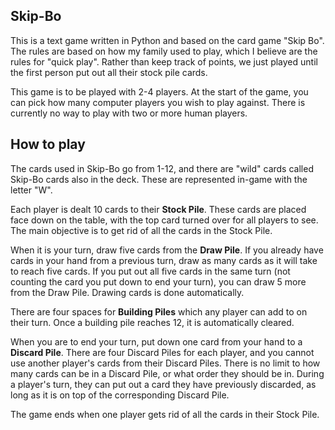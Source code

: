 ## Skip-Bo
This is a text game written in Python and based on the card game "Skip Bo". The rules are based on how my family used to play, which I believe are the rules for "quick play". Rather than keep track of points, we just played until the first person put out all their stock pile cards.

This game is to be played with 2-4 players. At the start of the game, you can pick how many computer players you wish to play against. There is currently no way to play with two or more human players.

## How to play
The cards used in Skip-Bo go from 1-12, and there are "wild" cards called Skip-Bo cards also in the deck. These are represented in-game with the letter "W".

Each player is dealt 10 cards to their <b>Stock Pile</b>. These cards are placed face down on the table, with the top card turned over for all players to see. The main objective is to get rid of all the cards in the Stock Pile.

When it is your turn, draw five cards from the <b>Draw Pile</b>. If you already have cards in your hand from a previous turn, draw as many cards as it will take to reach five cards. If you put out all five cards in the same turn (not counting the card you put down to end your turn), you can draw 5 more from the Draw Pile. Drawing cards is done automatically.

There are four spaces for <b>Building Piles</b> which any player can add to on their turn. Once a building pile reaches 12, it is automatically cleared.

When you are to end your turn, put down one card from your hand to a <b>Discard Pile</b>. There are four Discard Piles for each player, and you cannot use another player's cards from their Discard Piles. There is no limit to how many cards can be in a Discard Pile, or what order they should be in. During a player's turn, they can put out a card they have previously discarded, as long as it is on top of the corresponding Discard Pile.

The game ends when one player gets rid of all the cards in their Stock Pile.
